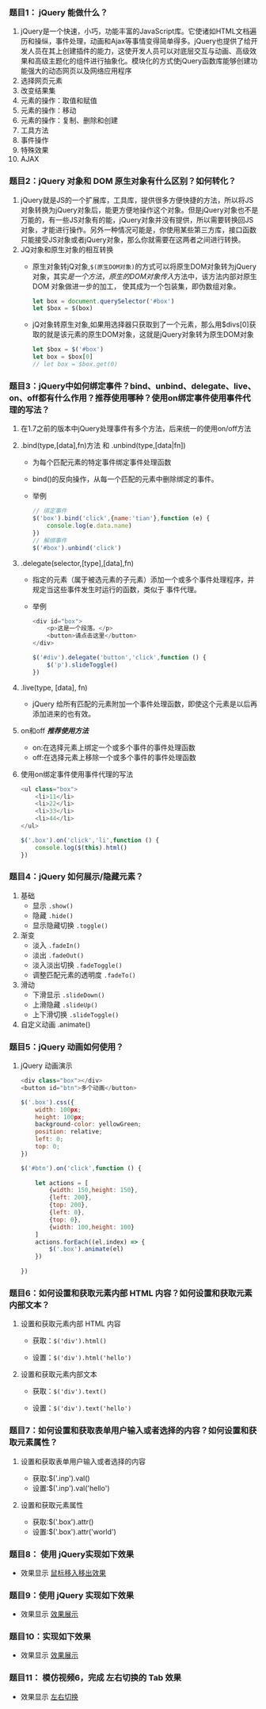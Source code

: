 ### 题目1： jQuery 能做什么？
1. jQuery是一个快速，小巧，功能丰富的JavaScript库。它使诸如HTML文档遍历和操纵，事件处理，动画和Ajax等事情变得简单得多。jQuery也提供了给开发人员在其上创建插件的能力，这使开发人员可以对底层交互与动画、高级效果和高级主题化的组件进行抽象化。模块化的方式使jQuery函数库能够创建功能强大的动态网页以及网络应用程序
2. 选择网页元素
3. 改变结果集
4. 元素的操作：取值和赋值
5. 元素的操作：移动
6. 元素的操作：复制、删除和创建
7. 工具方法
8. 事件操作
9. 特殊效果
10. AJAX

### 题目2：jQuery 对象和 DOM 原生对象有什么区别？如何转化？
1.  jQuery就是JS的一个扩展库，工具库，提供很多方便快捷的方法，所以将JS对象转换为jQuery对象后，能更方便地操作这个对象。但是jQuery对象也不是万能的，有一些JS对象有的能，jQuery对象并没有提供，所以需要转换回JS对象，才能进行操作。另外一种情况可能是，你使用某些第三方库，接口函数只能接受JS对象或者jQuery对象，那么你就需要在这两者之间进行转换。
2. JQ对象和原生对象的相互转换
    - 原生对象转jQ对象,`$(原生DOM对象)`的方式可以将原生DOM对象转为jQuery对象，其实$是一个方法，原生的DOM对象传入$方法中，该方法内部对原生 DOM 对象做进一步的加工， 使其成为一个包装集，即伪数组对象。
    
        ```javascript
        let box = document.querySelector('#box')
        let $box = $(box)
        ```
    - jQ对象转原生对象,如果用选择器只获取到了一个元素，那么用$divs[0]获取的就是该元素的原生DOM对象，这就是jQuery对象转为原生DOM对象
        
        ```javascript
        let $box = $('#box')
        let box = $box[0]
        // let box = $box.get(0)
        ```

### 题目3：jQuery中如何绑定事件？bind、unbind、delegate、live、on、off都有什么作用？推荐使用哪种？使用on绑定事件使用事件代理的写法？

1. 在1.7之前的版本中jQuery处理事件有多个方法，后来统一的使用on/off方法
2. .bind(type,[data],fn)方法 和 .unbind(type,[data|fn])
    - 为每个匹配元素的特定事件绑定事件处理函数
    - bind()的反向操作，从每一个匹配的元素中删除绑定的事件。        
    - 举例
    
        ```javascript
        // 绑定事件
        $('box').bind('click',{name:'tian'},function (e) {
            console.log(e.data.name)
        })
        // 解绑事件
        $('#box').unbind('click')
        ```
3. .delegate(selector,[type],[data],fn)
    - 指定的元素（属于被选元素的子元素）添加一个或多个事件处理程序，并规定当这些事件发生时运行的函数，类似于 事件代理。
    - 举例
    
        ```javascript
        <div id="box">
            <p>这是一个段落。</p>
            <button>请点击这里</button>
        </div>
        
        $('#div').delegate('button','click',function () {
            $('p').slideToggle()
        })
        ```
4. .live(type, [data], fn)
    - jQuery 给所有匹配的元素附加一个事件处理函数，即使这个元素是以后再添加进来的也有效。
5. on和off ***推荐使用方法***
    - on:在选择元素上绑定一个或多个事件的事件处理函数
    - off:在选择元素上移除一个或多个事件的事件处理函数

6. 使用on绑定事件使用事件代理的写法

    ```javascript
    <ul class="box">
        <li>11</li>
        <li>22</li>
        <li>33</li>
        <li>44</li>
    </ul>
    
    $('.box').on('click','li',function () {
        console.log($(this).html()
    })   
    ```    

### 题目4：jQuery 如何展示/隐藏元素？
1. 基础
    - 显示 `.show()`
    - 隐藏 `.hide()`
    - 显示隐藏切换 `.toggle()`
2. 渐变
    - 淡入 `.fadeIn()`
    - 淡出 `.fadeOut()`
    - 淡入淡出切换 `.fadeToggle()`
    - 调整匹配元素的透明度 `.fadeTo()`
3. 滑动
    - 下滑显示 `.slideDown()`
    - 上滑隐藏 `.slideUp()`
    - 上下滑切换 `.slideToggle()`
4. 自定义动画 .animate()

### 题目5：jQuery 动画如何使用？
1. jQuery 动画演示
    
    ```javascript
    <div class="box"></div>
    <button id="btn">多个动画</button>
    
    $('.box').css({
        width: 100px;
        height: 100px;
        background-color: yellowGreen;
        position: relative;
        left: 0;
        top: 0;
    })

    $('#btn').on('click',function () {
        
        let actions = [
            {width: 150,height: 150},
            {left: 200},
            {top: 200},
            {left: 0},
            {top: 0},
            {width: 100,height: 100}
        ]
        actions.forEach((el,index) => {
            $('.box').animate(el)
        })
        
    })
    
    ```

### 题目6：如何设置和获取元素内部 HTML 内容？如何设置和获取元素内部文本？
1. 设置和获取元素内部 HTML 内容 
    - 获取：`$('div').html()`
    
    - 设置：`$('div').html('hello')`
2. 设置和获取元素内部文本
    - 获取：`$('div').text()`

    - 设置：`$('div').text('hello')`

### 题目7：如何设置和获取表单用户输入或者选择的内容？如何设置和获取元素属性？
1. 设置和获取表单用户输入或者选择的内容
    - 获取:$('.inp').val()
    - 设置:$('.inp').val('hello')

2. 设置和获取元素属性
    - 获取:$('.box').attr()
    - 设置:$('.box').attr('world')

### 题目8： 使用 jQuery实现如下效果

- 效果显示 [鼠标移入移出效果](http://js.jirengu.com/cewan/4/edit)

### 题目9：使用 jQuery 实现如下效果
- 效果显示 [效果展示](http://js.jirengu.com/nimex/4/edit?html,output)

### 题目10：实现如下效果 
- 效果显示 [效果展示](http://js.jirengu.com/goqel/4/edit)
 

### 题目11： 模仿视频6，完成 左右切换的 Tab 效果

- 效果显示 [左右切换](http://js.jirengu.com/jitok/7/edit)

